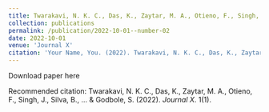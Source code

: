 ```yaml
---
title: Twarakavi, N. K. C., Das, K., Zaytar, M. A., Otieno, F., Singh, J., Silva, B., ... & Godbole, S. (2022).
collection: publications
permalink: /publication/2022-10-01--number-02
date: 2022-10-01
venue: 'Journal X'
citation: 'Your Name, You. (2022). Twarakavi, N. K. C., Das, K., Zaytar, M. A., Otieno, F., Singh, J., Silva, B., ... & Godbole, S. (2022). <i>Journal X</i>. 1(1).'
---
```


Download paper here

Recommended citation: Twarakavi, N. K. C., Das, K., Zaytar, M. A., Otieno, F., Singh, J., Silva, B., ... & Godbole, S. (2022). <i>Journal X</i>. 1(1).
